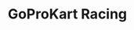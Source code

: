 ---
title: "GoProKart Racing"
address: "GoProKart Racing, 58 Movanagher Road Kilrea, Coleraine, Co. Derry, BT51 5YJ"
tel: "+44 (0)28 2954 1477"
county: "Derry"
category: "Go Karting"
type: "Content"
lat: "54.974945068359375"
lng: "-6.561493396759033"
---